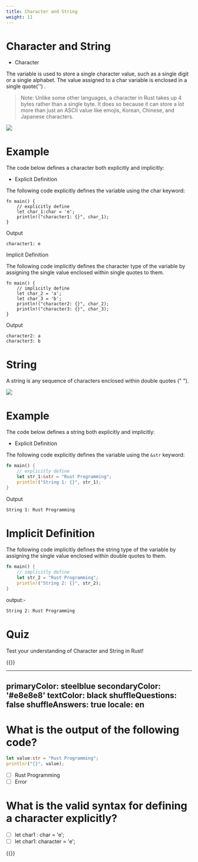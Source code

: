 ```yaml
---
title: Character and String
weight: 11
---
```


# Character and String

- Character 

The variable is used to store a single character value, such as a single digit or a single alphabet. The value assigned to a char variable is enclosed in a single quote('') .

> Note: Unlike some other languages, a character in Rust takes up 4 bytes rather than a single byte. It does so because it can store a lot more than just an ASCII value like emojis, Korean, Chinese, and Japanese characters.


![](/img/diagrams/15.my_char.png)


# Example 

The code below defines a character both explicitly and implicitly:

- Explicit Definition 

The following code explicitly defines the variable using the char keyword:

```
fn main() {
    // explicitly define 
    let char_1:char = 'e';
    println!("character1: {}", char_1); 
}

```

Output

```
character1: e
```

Implicit Definition 

The following code implicitly defines the character type of the variable by assigning the single value enclosed within single quotes to them.

```
fn main() { 
    // implicitly define
    let char_2 = 'a';
    let char_3 = 'b';
    println!("character2: {}", char_2);
    println!("character3: {}", char_3);
}

```

Output

```
character2: a
character3: b

```

# String 

A string is any sequence of characters enclosed within double quotes (" ").

![](/img/diagrams/16.my_char_string.png)


# Example 

The code below defines a string both explicitly and implicitly:

- Explicit Definition 

The following code explicitly defines the variable using the `&str` keyword:

```rust
fn main() {
    // explicitly define 
    let str_1:&str = "Rust Programming";
    println!("String 1: {}", str_1); 
}

```

Output

```bash
String 1: Rust Programming
```

# Implicit Definition 

The following code implicitly defines the string type of the variable by assigning the single value enclosed within double quotes to them.

```rust
fn main() { 
    // implicitly define
    let str_2 = "Rust Programming";
    println!("String 2: {}", str_2);
}

```
output:- 

```bash
String 2: Rust Programming

```

# Quiz 

Test your understanding of Character and String in Rust!

{{<quizdown>}}

---
primaryColor: steelblue
secondaryColor: '#e8e8e8'
textColor: black
shuffleQuestions: false
shuffleAnswers: true
locale: en
---


# What is the output of the following code? <br>

```rust
let value:str = "Rust Programming";
println!("{}", value);

```

- [ ] Rust Programming 
- [ ] Error 

#  What is the valid syntax for defining a character explicitly? 

 - [ ] let char1 : char = 'e';    
 - [ ] let char1: character = 'e'; 

{{</quizdown>}}




